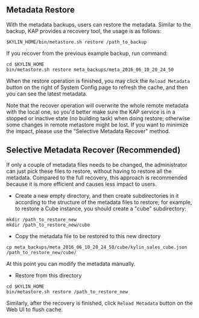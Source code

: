 ## Metadata Restore

With the metadata backups, users can restore the metadata. Similar to the backup, KAP provides a  recovery tool, the usage is as follows:

```shell
$KYLIN_HOME/bin/metastore.sh restore /path_to_backup
```
If you recover from the previous example backup, run command:
```shell
cd $KYLIN_HOME
bin/metastore.sh restore meta_backups/meta_2016_06_10_20_24_50
```
When the restore operation is finished, you may click the `Reload Metadata` button on the right of System Config page to refresh the cache, and then you can see the latest metadata.

Note that the recover operation will overwrite the whole remote metadata with the local one, so you'd better make sure the KAP service is in a stopped or inactive state (no building task) when doing restore; otherwise some changes in remote metastore might be lost. If you want to minimize the impact, please use the "Selective Metadata Recover" method.

## Selective Metadata Recover (Recommended)

If only a couple of metadata files needs to be changed, the administrator can just pick these files to restore, without having to restore all the metadata. Compared to the full recovery, this approach is recommended because it is more efficient and causes less impact to users.

* Create a new empty directory, and then create subdirectories in it according to the structure of the metadata files to restore; for example, to restore a Cube instance, you should create a "cube" subdirectory:

```shell
mkdir /path_to_restore_new
mkdir /path_to_restore_new/cube
```

* Copy the metadata file to be restored to this new directory

```shell
cp meta_backups/meta_2016_06_10_20_24_50/cube/kylin_sales_cube.json /path_to_restore_new/cube/
```

At this point you can modify the metadata manually.

* Restore from this directory

```shell
cd $KYLIN_HOME
bin/metastore.sh restore /path_to_restore_new
```

Similarly, after the recovery is finished, click `Reload Metadata` button on the Web UI to flush cache.